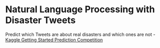 # Natural Language Processing with Disaster Tweets
Predict which Tweets are about real disasters and which ones are not - [Kaggle Getting Started Prediction Competition](https://www.kaggle.com/competitions/nlp-getting-started/overview)
